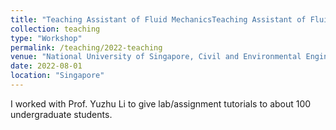 ```yaml
---
title: "Teaching Assistant of Fluid MechanicsTeaching Assistant of Fluid Mechanics"
collection: teaching
type: "Workshop"
permalink: /teaching/2022-teaching
venue: "National University of Singapore, Civil and Environmental Engineering"
date: 2022-08-01
location: "Singapore"
---
```


I worked with Prof. Yuzhu Li to give lab/assignment tutorials to about 100 undergraduate students.
